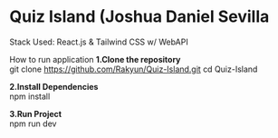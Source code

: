 # Quiz Island (Joshua Daniel Sevilla
Stack Used: React.js & Tailwind CSS w/ WebAPI

How to run application
**1.Clone the repository**  
   git clone https://github.com/Rakyun/Quiz-Island.git
   cd Quiz-Island
   
**2.Install Dependencies**  
   npm install
   
**3.Run Project**  
   npm run dev
